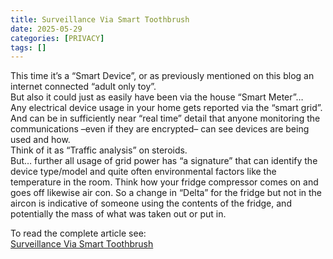 ```yaml
---
title: Surveillance Via Smart Toothbrush
date: 2025-05-29
categories: [PRIVACY]
tags: []
---
```


This time it’s a “Smart Device”, or as previously mentioned on this blog an internet connected “adult only toy”.  
But also it could just as easily have been via the house “Smart Meter”…  
Any electrical device usage in your home gets reported via the “smart grid”. And can be in sufficiently near “real time” detail that anyone monitoring the communications –even if they are encrypted– can see devices are being used and how.  
Think of it as “Traffic analysis” on steroids.  
But… further all usage of grid power has “a signature” that can identify the device type/model and quite often environmental factors like the temperature in the room. Think how your fridge compressor comes on and goes off likewise air con. So a change in “Delta” for the fridge but not in the aircon is indicative of someone using the contents of the fridge, and potentially the mass of what was taken out or put in.  

To read the complete article see:  
[Surveillance Via Smart Toothbrush](https://www.schneier.com/blog/archives/2025/05/surveillance-via-smart-toothbrush.html)